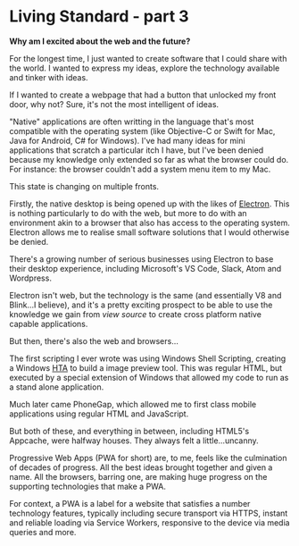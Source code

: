 # Living Standard - part 3

**Why am I excited about the web and the future?**

For the longest time, I just wanted to create software that I could share with the world. I wanted to express my ideas, explore the technology available and tinker with ideas.

If I wanted to create a webpage that had a button that unlocked my front door, why not? Sure, it's not the most intelligent of ideas.

"Native" applications are often writting in the language that's most compatible with the operating system (like Objective-C or Swift for Mac, Java for Android, C# for Windows). I've had many ideas for mini applications that scratch a particular itch I have, but I've been denied because my knowledge only extended so far as what the browser could do. For instance: the browser couldn't add a system menu item to my Mac.

This state is changing on multiple fronts.

Firstly, the native desktop is being opened up with the likes of [Electron](http://electron.atom.io/). This is nothing particularly to do with the web, but more to do with an environment akin to a browser that also has access to the operating system. Electron allows me to realise small software solutions that I would otherwise be denied.

There's a growing number of serious businesses using Electron to base their desktop experience, including Microsoft's VS Code, Slack, Atom and Wordpress.

Electron isn't web, but the technology is the same (and essentially V8 and Blink…I believe), and it's a pretty exciting prospect to be able to use the knowledge we gain from *view source* to create cross platform native capable applications.

But then, there's also the web and browsers…

The first scripting I ever wrote was using Windows Shell Scripting, creating a Windows [HTA](https://en.m.wikipedia.org/wiki/HTML_Application) to build a image preview tool. This was regular HTML, but executed by a special extension of Windows that allowed my code to run as a stand alone application.

Much later came PhoneGap, which allowed me to first class mobile applications using regular HTML and JavaScript.

But both of these, and everything in between, including HTML5's Appcache, were halfway houses. They always felt a little…uncanny.

Progressive Web Apps (PWA for short) are, to me, feels like the culmination of decades of progress. All the best ideas brought together and given a name. All the browsers, barring one, are making huge progress on the supporting technologies that make a PWA.

For context, a PWA is a label for a website that satisfies a number technology features, typically including secure transport via HTTPS, instant and reliable loading via Service Workers, responsive to the device via media queries and more.






